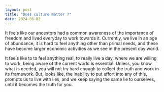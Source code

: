 ```yaml
---
layout: post
title: "Does culture matter ?"
date: 2024-06-02
---
```


It feels like our ancestors had a common awareness of the importance of freedom and lived everyday to work towards it.
Currently, we live in an age of abundance, it is hard to feel anything other than primal needs, and these have become larger economic activities as we see in the present day world.

It feels like to to feel anything real, to really live a day, where we are willing to work, being aware of the current world is essential. Unless, you know what is needed, you will not try hard enough to collect the truth and work in its framework.
But, looks like, the inability to put effort into any of this, prompts us to live with lies, and we keep saying the same lie to ourselves, until it becomes the truth for you.

